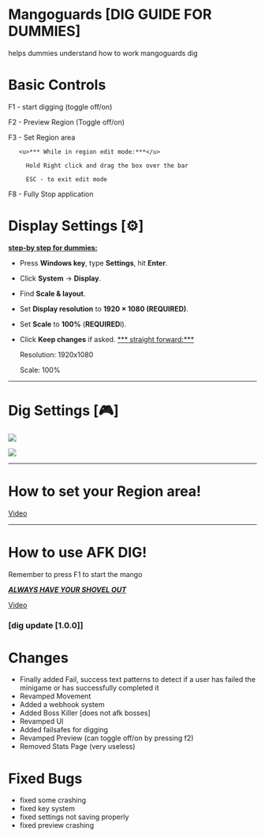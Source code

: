 # Mangoguards [DIG GUIDE FOR DUMMIES]

helps dummies understand how to work mangoguards dig



# Basic Controls

F1 - start digging (toggle off/on)

F2 - Preview Region (Toggle off/on)

F3 - Set Region area

       <u>*** While in region edit mode:***</u>

         Hold Right click and drag the box over the bar

         ESC - to exit edit mode

F8  - Fully Stop application 



# Display Settings [⚙️]

   <u>**step-by step for dummies:**</u>

- Press **Windows key**, type **Settings**, hit **Enter**.
- Click **System** → **Display**.
- Find **Scale & layout**.
- Set **Display resolution** to **1920 × 1080 (REQUIRED)**.
- Set **Scale** to **100%** (**REQUIRED**l).
- Click **Keep changes** if asked.
<u>***   straight forward:***</u>

   Resolution: 1920x1080

   Scale: 100%


---

# Dig Settings [🎮]


![](https://prod-files-secure.s3.us-west-2.amazonaws.com/56090d82-0f93-48c3-810e-77ae21aeba1d/3c8d5350-5bce-4447-9471-e1355907593d/image.png?X-Amz-Algorithm=AWS4-HMAC-SHA256&X-Amz-Content-Sha256=UNSIGNED-PAYLOAD&X-Amz-Credential=ASIAZI2LB466V6KSRQ5K%2F20250701%2Fus-west-2%2Fs3%2Faws4_request&X-Amz-Date=20250701T221151Z&X-Amz-Expires=3600&X-Amz-Security-Token=IQoJb3JpZ2luX2VjEOb%2F%2F%2F%2F%2F%2F%2F%2F%2F%2FwEaCXVzLXdlc3QtMiJHMEUCIQCNUHMi%2BeW%2Fze534PqFcE2%2BLxme0N3fovdAkurQj1hb8AIgbHHVXJf%2FvCU633y7UiaQe2NCp48LlRxzz3X%2FnrJ0WqwqiAQI3%2F%2F%2F%2F%2F%2F%2F%2F%2F%2F%2FARAAGgw2Mzc0MjMxODM4MDUiDBH94YQCOz1linaH1SrcAw2%2FaDzSRA9%2Fhn7if2GE4oKOyTD0ZbUS90ocwvO43y0jhHQsvkLBZQFWnTT8deMGMY8VUJsFHNSpDC8av8GgBnn%2BPbduV4cBFM0FAczT%2FqzCPT7EGiWOuXrpbAZe8xmje073vmRY5TEV2PGNWtShWH8zXbyt9JDJHocqW7g2tDElTYNT%2BNoaCRxp%2BliCm%2BEFjNcFlxI%2B7omo8ELSqzWxHQZBXd5Xw0eYaW8mHIBchTFwQJQYDLVs6PVG7iqacETFklNN1ExWwARB%2F124iDB%2F2uJsg%2BNh%2BXX5cH2ZXoyW%2BAarIAS2nqaLJL%2BFo2DOLutSZwN33RUTsEJjsp6kNhNOE1iE1r20c5FpehNmCAzTlX%2ByChM5Tf9iIw2YMJgwKGjZXF7EThcvs8Th8PaYozC%2FEUOK00eTJ%2FkJ4%2FWwBe6mL5ejm5AnM0Cdpt5hB9vp3gyePmX1vIkiu%2BGntql0T%2FE1tmCCcjQqMS7oGeT6Gbvp65YV3nZP1JGG8%2FMafie3G8GZnlNtwXbJaUSaIshvlFtiP0HfwdGbb5uGb029k9iDgCQ1cUEXnS6DUcyD7DFXvbAQLRF0wH4wEXNcIELTl3kP%2B4G9gO%2FT8s4zerJLEPEBb2O5vmSeRlKpVBDlgQOoMNWtkcMGOqUBCuaMN4%2BbHJuNf0qrA5zMCMHkksQvKQ4BiYlUyBdpWTt4UvWYrvuB8ghI5BBi3OdqDUf38%2FW2YcO1KSbsNjy0o%2F%2BHwiEJUQkpC3ZprWhznWR3YAVsj4gyfDkrE1JFJIlAzXjbUO7ZYUsO8HE%2BRLCm26u4yHzPbeYgCzKIG5kjOeyqVUBCuEQ6uAGVrZwRD7a3t8Anz7MCxfnrYsLWI4yNYq1WMEVV&X-Amz-Signature=1d501f0945b560ae8f072cbfa5ac649b5316d3186780b0e6b89ccba7e3eca46e&X-Amz-SignedHeaders=host&x-amz-checksum-mode=ENABLED&x-id=GetObject)

![](https://prod-files-secure.s3.us-west-2.amazonaws.com/56090d82-0f93-48c3-810e-77ae21aeba1d/0bc7464a-20bc-4f48-9336-9fffc147860b/image.png?X-Amz-Algorithm=AWS4-HMAC-SHA256&X-Amz-Content-Sha256=UNSIGNED-PAYLOAD&X-Amz-Credential=ASIAZI2LB466V6KSRQ5K%2F20250701%2Fus-west-2%2Fs3%2Faws4_request&X-Amz-Date=20250701T221151Z&X-Amz-Expires=3600&X-Amz-Security-Token=IQoJb3JpZ2luX2VjEOb%2F%2F%2F%2F%2F%2F%2F%2F%2F%2FwEaCXVzLXdlc3QtMiJHMEUCIQCNUHMi%2BeW%2Fze534PqFcE2%2BLxme0N3fovdAkurQj1hb8AIgbHHVXJf%2FvCU633y7UiaQe2NCp48LlRxzz3X%2FnrJ0WqwqiAQI3%2F%2F%2F%2F%2F%2F%2F%2F%2F%2F%2FARAAGgw2Mzc0MjMxODM4MDUiDBH94YQCOz1linaH1SrcAw2%2FaDzSRA9%2Fhn7if2GE4oKOyTD0ZbUS90ocwvO43y0jhHQsvkLBZQFWnTT8deMGMY8VUJsFHNSpDC8av8GgBnn%2BPbduV4cBFM0FAczT%2FqzCPT7EGiWOuXrpbAZe8xmje073vmRY5TEV2PGNWtShWH8zXbyt9JDJHocqW7g2tDElTYNT%2BNoaCRxp%2BliCm%2BEFjNcFlxI%2B7omo8ELSqzWxHQZBXd5Xw0eYaW8mHIBchTFwQJQYDLVs6PVG7iqacETFklNN1ExWwARB%2F124iDB%2F2uJsg%2BNh%2BXX5cH2ZXoyW%2BAarIAS2nqaLJL%2BFo2DOLutSZwN33RUTsEJjsp6kNhNOE1iE1r20c5FpehNmCAzTlX%2ByChM5Tf9iIw2YMJgwKGjZXF7EThcvs8Th8PaYozC%2FEUOK00eTJ%2FkJ4%2FWwBe6mL5ejm5AnM0Cdpt5hB9vp3gyePmX1vIkiu%2BGntql0T%2FE1tmCCcjQqMS7oGeT6Gbvp65YV3nZP1JGG8%2FMafie3G8GZnlNtwXbJaUSaIshvlFtiP0HfwdGbb5uGb029k9iDgCQ1cUEXnS6DUcyD7DFXvbAQLRF0wH4wEXNcIELTl3kP%2B4G9gO%2FT8s4zerJLEPEBb2O5vmSeRlKpVBDlgQOoMNWtkcMGOqUBCuaMN4%2BbHJuNf0qrA5zMCMHkksQvKQ4BiYlUyBdpWTt4UvWYrvuB8ghI5BBi3OdqDUf38%2FW2YcO1KSbsNjy0o%2F%2BHwiEJUQkpC3ZprWhznWR3YAVsj4gyfDkrE1JFJIlAzXjbUO7ZYUsO8HE%2BRLCm26u4yHzPbeYgCzKIG5kjOeyqVUBCuEQ6uAGVrZwRD7a3t8Anz7MCxfnrYsLWI4yNYq1WMEVV&X-Amz-Signature=cb4d3521c0e53d3558b0db07228cca6f3c62af1e8676ac6c5c55d18faa7220dd&X-Amz-SignedHeaders=host&x-amz-checksum-mode=ENABLED&x-id=GetObject)



---

# How to set your Region area!


[Video](https://prod-files-secure.s3.us-west-2.amazonaws.com/56090d82-0f93-48c3-810e-77ae21aeba1d/cdccc8ec-fd80-47e5-b87c-ce18a17cce85/2025-07-01_13-41-49.mp4?X-Amz-Algorithm=AWS4-HMAC-SHA256&X-Amz-Content-Sha256=UNSIGNED-PAYLOAD&X-Amz-Credential=ASIAZI2LB466V6KSRQ5K%2F20250701%2Fus-west-2%2Fs3%2Faws4_request&X-Amz-Date=20250701T221151Z&X-Amz-Expires=3600&X-Amz-Security-Token=IQoJb3JpZ2luX2VjEOb%2F%2F%2F%2F%2F%2F%2F%2F%2F%2FwEaCXVzLXdlc3QtMiJHMEUCIQCNUHMi%2BeW%2Fze534PqFcE2%2BLxme0N3fovdAkurQj1hb8AIgbHHVXJf%2FvCU633y7UiaQe2NCp48LlRxzz3X%2FnrJ0WqwqiAQI3%2F%2F%2F%2F%2F%2F%2F%2F%2F%2F%2FARAAGgw2Mzc0MjMxODM4MDUiDBH94YQCOz1linaH1SrcAw2%2FaDzSRA9%2Fhn7if2GE4oKOyTD0ZbUS90ocwvO43y0jhHQsvkLBZQFWnTT8deMGMY8VUJsFHNSpDC8av8GgBnn%2BPbduV4cBFM0FAczT%2FqzCPT7EGiWOuXrpbAZe8xmje073vmRY5TEV2PGNWtShWH8zXbyt9JDJHocqW7g2tDElTYNT%2BNoaCRxp%2BliCm%2BEFjNcFlxI%2B7omo8ELSqzWxHQZBXd5Xw0eYaW8mHIBchTFwQJQYDLVs6PVG7iqacETFklNN1ExWwARB%2F124iDB%2F2uJsg%2BNh%2BXX5cH2ZXoyW%2BAarIAS2nqaLJL%2BFo2DOLutSZwN33RUTsEJjsp6kNhNOE1iE1r20c5FpehNmCAzTlX%2ByChM5Tf9iIw2YMJgwKGjZXF7EThcvs8Th8PaYozC%2FEUOK00eTJ%2FkJ4%2FWwBe6mL5ejm5AnM0Cdpt5hB9vp3gyePmX1vIkiu%2BGntql0T%2FE1tmCCcjQqMS7oGeT6Gbvp65YV3nZP1JGG8%2FMafie3G8GZnlNtwXbJaUSaIshvlFtiP0HfwdGbb5uGb029k9iDgCQ1cUEXnS6DUcyD7DFXvbAQLRF0wH4wEXNcIELTl3kP%2B4G9gO%2FT8s4zerJLEPEBb2O5vmSeRlKpVBDlgQOoMNWtkcMGOqUBCuaMN4%2BbHJuNf0qrA5zMCMHkksQvKQ4BiYlUyBdpWTt4UvWYrvuB8ghI5BBi3OdqDUf38%2FW2YcO1KSbsNjy0o%2F%2BHwiEJUQkpC3ZprWhznWR3YAVsj4gyfDkrE1JFJIlAzXjbUO7ZYUsO8HE%2BRLCm26u4yHzPbeYgCzKIG5kjOeyqVUBCuEQ6uAGVrZwRD7a3t8Anz7MCxfnrYsLWI4yNYq1WMEVV&X-Amz-Signature=1c0503f1d12ccdcf5334fddb77fd63da2a5b7d1a23987157d89bd0c554fb5e8e&X-Amz-SignedHeaders=host&x-amz-checksum-mode=ENABLED&x-id=GetObject)

---



# How to use AFK DIG!

Remember to press F1 to start the mango

<u>***ALWAYS HAVE YOUR SHOVEL OUT***</u>

[Video](https://cdn.discordapp.com/attachments/1341949236819787817/1389679640976560298/2025-07-01_13-48-43.mp4?ex=68657f85&is=68642e05&hm=5b3da7b40c4fc44bfae1dcb3c267b01cc91c72a15fe473283e31c3e324e5317f&)

### [dig update [1.0.0]]


# Changes

  - Finally added Fail, success text patterns to detect if a user has failed the minigame or has successfully completed it
  - Revamped Movement
  - Added a webhook system 
  - Added Boss Killer [does not afk bosses]
  - Revamped UI
  - Added failsafes for digging 
  - Revamped Preview (can toggle off/on by pressing f2)
  - Removed Stats Page (very useless)

# Fixed Bugs 

  - fixed some crashing 
  - fixed key system
  - fixed settings not saving properly
  - fixed preview crashing 

# 

